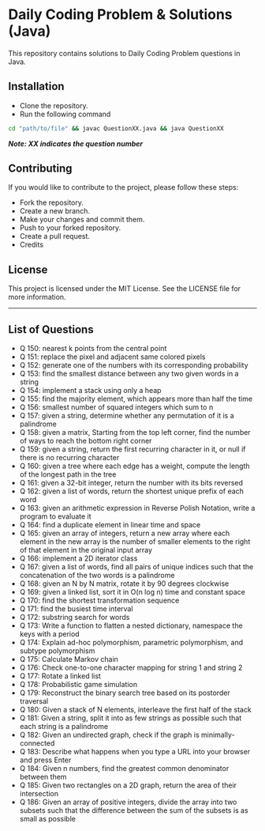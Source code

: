 # Daily Coding Problem & Solutions (Java)

This repository contains solutions to Daily Coding Problem questions in Java.

## Installation

- Clone the repository.
- Run the following command

```bash
cd "path/to/file" && javac QuestionXX.java && java QuestionXX
```

***Note: XX indicates the question number***

## Contributing

If you would like to contribute to the project, please follow these steps:

- Fork the repository.
- Create a new branch.
- Make your changes and commit them.
- Push to your forked repository.
- Create a pull request.
- Credits

## License

This project is licensed under the MIT License. See the LICENSE file for more information.

---

## List of Questions 

- Q 150: nearest k points from the central point
- Q 151: replace the pixel and adjacent same colored pixels
- Q 152: generate one of the numbers with its corresponding probability
- Q 153: find the smallest distance between any two given words in a string
- Q 154: implement a stack using only a heap
- Q 155: find the majority element, which appears more than half the time
- Q 156: smallest number of squared integers which sum to n
- Q 157: given a string, determine whether any permutation of it is a palindrome
- Q 158: given a matrix, Starting from the top left corner, find the number of ways to reach the bottom right corner
- Q 159: given a string, return the first recurring character in it, or null if there is no recurring character
- Q 160: given a tree where each edge has a weight, compute the length of the longest path in the tree
- Q 161: given a 32-bit integer, return the number with its bits reversed
- Q 162: given a list of words, return the shortest unique prefix of each word
- Q 163: given an arithmetic expression in Reverse Polish Notation, write a program to evaluate it
- Q 164: find a duplicate element in linear time and space
- Q 165: given an array of integers, return a new array where each element in the new array is the number of 
smaller elements to the right of that element in the original input array
- Q 166: implement a 2D iterator class
- Q 167: given a list of words, find all pairs of unique indices such that 
the concatenation of the two words is a palindrome
- Q 168: given an N by N matrix, rotate it by 90 degrees clockwise
- Q 169: given a linked list, sort it in O(n log n) time and constant space
- Q 170: find the shortest transformation sequence
- Q 171: find the busiest time interval
- Q 172: substring search for words
- Q 173: Write a function to flatten a nested dictionary, namespace the keys with a period
- Q 174: Explain ad-hoc polymorphism, parametric polymorphism, and subtype polymorphism
- Q 175: Calculate Markov chain
- Q 176: Check one-to-one character mapping for string 1 and string 2
- Q 177: Rotate a linked list
- Q 178: Probabilistic game simulation
- Q 179: Reconstruct the binary search tree based on its postorder traversal
- Q 180: Given a stack of N elements, interleave the first half of the stack
- Q 181: Given a string, split it into as few strings as possible such that each string is a palindrome
- Q 182: Given an undirected graph, check if the graph is minimally-connected
- Q 183: Describe what happens when you type a URL into your browser and press Enter
- Q 184: Given n numbers, find the greatest common denominator between them
- Q 185: Given two rectangles on a 2D graph, return the area of their intersection
- Q 186: Given an array of positive integers, divide the array into two subsets such that the difference 
between the sum of the subsets is as small as possible